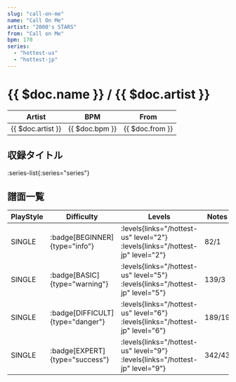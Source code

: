```yaml
---
slug: "call-on-me"
name: "Call On Me"
artist: "2000's STARS"
from: "Call on Me"
bpm: 170
series:
  - "hottest-us"
  - "hottest-jp"
---
```


# {{ $doc.name }} / {{ $doc.artist }}

|Artist|BPM|From|
|------|---|----|
|{{ $doc.artist }}|{{ $doc.bpm }}|{{ $doc.from }}|

## 収録タイトル

:series-list{:series="series"}

## 譜面一覧

|PlayStyle|Difficulty|Levels|Notes|Movie|
|---------|----------|------|-----|-----|
|SINGLE| :badge[BEGINNER]{type="info"}| :levels{links="/hottest-us" level="2"} :levels{links="/hottest-jp" level="2"}|82/1||
|SINGLE| :badge[BASIC]{type="warning"}| :levels{links="/hottest-us" level="5"} :levels{links="/hottest-jp" level="5"}|139/3||
|SINGLE| :badge[DIFFICULT]{type="danger"}| :levels{links="/hottest-us" level="6"} :levels{links="/hottest-jp" level="6"}|189/19||
|SINGLE| :badge[EXPERT]{type="success"}| :levels{links="/hottest-us" level="9"} :levels{links="/hottest-jp" level="9"}|342/43||
